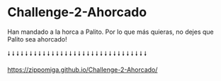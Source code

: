 # Challenge-2-Ahorcado

Han mandado a la horca a Palito. Por lo que más quieras, no dejes que Palito sea ahorcado!

🠗 🠗 🠗 🠗 🠗 🠗 🠗 🠗 🠗 🠗 🠗 🠗 🠗 🠗 🠗 🠗 🠗 🠗 🠗 🠗 🠗 🠗 🠗 🠗 🠗 🠗 🠗 🠗 🠗 🠗 🠗 🠗

https://zippomiga.github.io/Challenge-2-Ahorcado/

